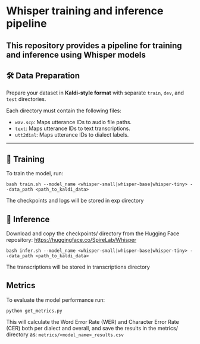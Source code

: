 # Whisper training and inference pipeline

This repository provides a pipeline for training and inference using Whisper models
---

## 🛠️ Data Preparation

Prepare your dataset in **Kaldi-style format** with separate `train`, `dev`, and `test` directories.

Each directory must contain the following files:

- `wav.scp`: Maps utterance IDs to audio file paths.
- `text`: Maps utterance IDs to text transcriptions.
- `utt2dial`: Maps utterance IDs to dialect labels.

---

## 🚀 Training

To train the model, run:

```
bash train.sh --model_name <whisper-small|whisper-base|whisper-tiny> --data_path <path_to_kaldi_data>
```
The checkpoints and logs will be stored in exp directory

## 🚀 Inference

Download and copy the checkpoints/ directory from the Hugging Face repository:  https://huggingface.co/SpireLab/Whisper
```
bash infer.sh --model_name <whisper-small|whisper-base|whisper-tiny> --data_path <path_to_kaldi_data>
```
The transcriptions will be stored in transcriptions directory

##  Metrics

To evaluate the model performance run:
```
python get_metrics.py
```
This will calculate the Word Error Rate (WER) and Character Error Rate (CER) both per dialect and overall, and save the results in the metrics/ directory as: `metrics/<model_name>_results.csv`


